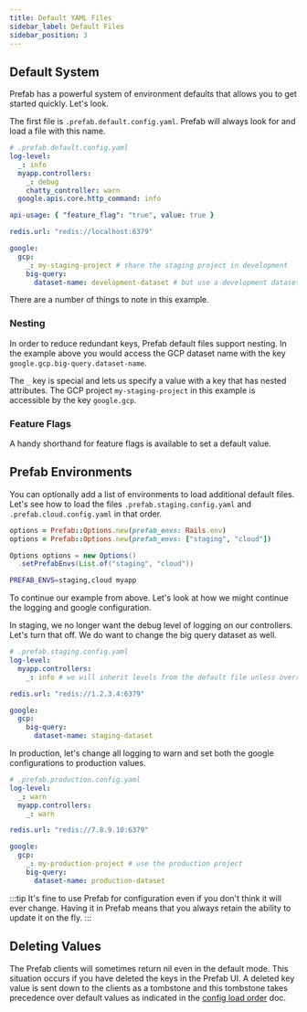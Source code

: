 ```yaml
---
title: Default YAML Files
sidebar_label: Default Files
sidebar_position: 3
---
```


## Default System

Prefab has a powerful system of environment defaults that allows you to get started quickly. Let's look.

The first file is `.prefab.default.config.yaml`. Prefab will always look for and load a file with this name.

```yaml
# .prefab.default.config.yaml
log-level:
  _: info
  myapp.controllers:
    _: debug
    chatty_controller: warn
  google.apis.core.http_command: info

api-usage: { "feature_flag": "true", value: true }

redis.url: "redis://localhost:6379"

google:
  gcp:
    _: my-staging-project # share the staging project in development
    big-query:
      dataset-name: development-dataset # but use a development dataset
```

There are a number of things to note in this example.

### Nesting

In order to reduce redundant keys, Prefab default files support nesting. In the example above you would access the GCP
dataset name with the key `google.gcp.big-query.dataset-name`.

The `_` key is special and lets us specify a value with a key that has nested attributes. The GCP project `my-staging-project`
in this example is accessible by the key `google.gcp`.

### Feature Flags

A handy shorthand for feature flags is available to set a default value.

## Prefab Environments

You can optionally add a list of environments to load additional default files. Let's see how to load the files `.prefab.staging.config.yaml`
and `.prefab.cloud.config.yaml` in that order.

<Tabs groupId="lang">
<TabItem value="ruby" label="Ruby">

```ruby
options = Prefab::Options.new(prefab_envs: Rails.env)
options = Prefab::Options.new(prefab_envs: ["staging", "cloud"])
```

</TabItem>
<TabItem value="java" label="Java">

```java
Options options = new Options()
  .setPrefabEnvs(List.of("staging", "cloud"))
```

</TabItem>
<TabItem value="shell" label="Shell">

```bash
PREFAB_ENVS=staging,cloud myapp
```

</TabItem>
</Tabs>

To continue our example from above. Let's look at how we might continue the logging and google configuration.

In staging, we no longer want the debug level of logging on our controllers. Let's turn that off.
We do want to change the big query dataset as well.

```yaml
# .prefab.staging.config.yaml
log-level:
  myapp.controllers:
    _: info # we will inherit levels from the default file unless overridden

redis.url: "redis://1.2.3.4:6379"

google:
  gcp:
    big-query:
      dataset-name: staging-dataset
```

In production, let's change all logging to warn and set both the google configurations to production values.

```yaml
# .prefab.production.config.yaml
log-level:
  _: warn
  myapp.controllers:
    _: warn

redis.url: "redis://7.8.9.10:6379"

google:
  gcp:
    _: my-production-project # use the production project
    big-query:
      dataset-name: production-dataset
```

:::tip
It's fine to use Prefab for configuration even if you don't think it will ever change.
Having it in Prefab means that you always retain the ability to update it on the fly.
:::

## Deleting Values

The Prefab clients will sometimes return nil even in the default mode. This situation occurs if you have deleted the keys in the Prefab UI.
A deleted key value is sent down to the clients as a tombstone and this tombstone takes precedence over default values as indicated in the
[config load order](/docs/explanations/architecture/bootstrapping.md) doc.
